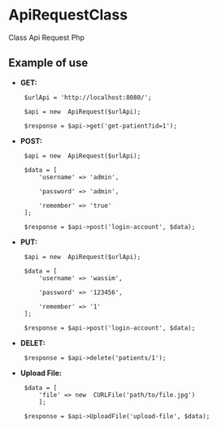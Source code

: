 # ApiRequestClass
Class Api Request Php

## Example of use

 - **GET:**
	

	    $urlApi = 'http://localhost:8080/';

		$api = new  ApiRequest($urlApi);

		$response = $api->get('get-patient?id=1');

 - **POST:**
		

		$api = new  ApiRequest($urlApi);

		$data = [
			'username' => 'admin',

			'password' => 'admin',

			'remember' => 'true'
		];

		$response = $api->post('login-account', $data);

 - **PUT:**

		$api = new  ApiRequest($urlApi);

		$data = [
			'username' => 'wassim',

			'password' => '123456',

			'remember' => '1'
		];

		$response = $api->post('login-account', $data);


 - **DELET:**

		$response = $api->delete('patients/1');


 - **Upload File:**

		$data = [
			'file' => new  CURLFile('path/to/file.jpg')
			];
			
		$response = $api->UploadFile('upload-file', $data);

		
